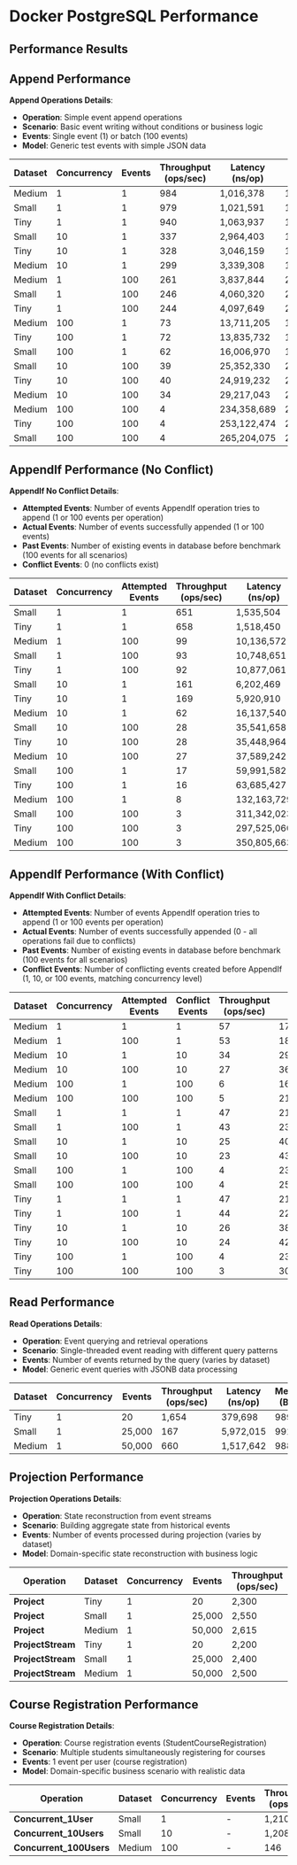 # Docker PostgreSQL Performance

## Performance Results

## Append Performance

**Append Operations Details**:
- **Operation**: Simple event append operations
- **Scenario**: Basic event writing without conditions or business logic
- **Events**: Single event (1) or batch (100 events)
- **Model**: Generic test events with simple JSON data

| Dataset | Concurrency | Events | Throughput (ops/sec) | Latency (ns/op) | Memory (B/op) | Allocations |
|---------|-------------|--------|---------------------|-----------------|---------------|-------------|
| Medium | 1 | 1 | 984 | 1,016,378 | 1,877 | 55 |
| Small | 1 | 1 | 979 | 1,021,591 | 1,901 | 55 |
| Tiny | 1 | 1 | 940 | 1,063,937 | 1,875 | 55 |
| Small | 10 | 1 | 337 | 2,964,403 | 17,553 | 521 |
| Tiny | 10 | 1 | 328 | 3,046,159 | 17,525 | 521 |
| Medium | 10 | 1 | 299 | 3,339,308 | 17,522 | 521 |
| Medium | 1 | 100 | 261 | 3,837,844 | 209,569 | 2,053 |
| Small | 1 | 100 | 246 | 4,060,320 | 209,981 | 2,053 |
| Tiny | 1 | 100 | 244 | 4,097,649 | 210,149 | 2,054 |
| Medium | 100 | 1 | 73 | 13,711,205 | 182,523 | 5,257 |
| Tiny | 100 | 1 | 72 | 13,835,732 | 182,497 | 5,258 |
| Small | 100 | 1 | 62 | 16,006,970 | 182,861 | 5,258 |
| Small | 10 | 100 | 39 | 25,352,330 | 2,095,482 | 20,496 |
| Tiny | 10 | 100 | 40 | 24,919,232 | 2,096,906 | 20,505 |
| Medium | 10 | 100 | 34 | 29,217,043 | 2,094,413 | 20,490 |
| Medium | 100 | 100 | 4 | 234,358,689 | 2,095,436 | 205,059 |
| Tiny | 100 | 100 | 4 | 253,122,474 | 2,096,825 | 205,114 |
| Small | 100 | 100 | 4 | 265,204,075 | 2,095,318 | 205,066 |

## AppendIf Performance (No Conflict)

**AppendIf No Conflict Details**:
- **Attempted Events**: Number of events AppendIf operation tries to append (1 or 100 events per operation)
- **Actual Events**: Number of events successfully appended (1 or 100 events)
- **Past Events**: Number of existing events in database before benchmark (100 events for all scenarios)
- **Conflict Events**: 0 (no conflicts exist)

| Dataset | Concurrency | Attempted Events | Throughput (ops/sec) | Latency (ns/op) | Memory (B/op) | Allocations |
|---------|-------------|------------------|---------------------|-----------------|---------------|-------------|
| Small | 1 | 1 | 651 | 1,535,504 | 4,459 | 95 |
| Tiny | 1 | 1 | 658 | 1,518,450 | 4,465 | 95 |
| Medium | 1 | 100 | 99 | 10,136,572 | 213,737 | 2,092 |
| Small | 1 | 100 | 93 | 10,748,651 | 213,802 | 2,092 |
| Tiny | 1 | 100 | 92 | 10,877,061 | 214,163 | 2,094 |
| Small | 10 | 1 | 161 | 6,202,469 | 43,309 | 918 |
| Tiny | 10 | 1 | 169 | 5,920,910 | 43,420 | 921 |
| Medium | 10 | 1 | 62 | 16,137,540 | 43,184 | 914 |
| Small | 10 | 100 | 28 | 35,541,658 | 2,133,903 | 20,905 |
| Tiny | 10 | 100 | 28 | 35,448,964 | 2,136,494 | 20,922 |
| Medium | 10 | 100 | 27 | 37,589,242 | 2,132,165 | 20,893 |
| Small | 100 | 1 | 17 | 59,991,582 | 442,743 | 9,274 |
| Tiny | 100 | 1 | 16 | 63,685,427 | 441,085 | 9,270 |
| Medium | 100 | 1 | 8 | 132,163,729 | 440,483 | 9,269 |
| Small | 100 | 100 | 3 | 311,342,023 | 2,134,947 | 209,075 |
| Tiny | 100 | 100 | 3 | 297,525,060 | 2,135,738 | 209,122 |
| Medium | 100 | 100 | 3 | 350,805,663 | 2,133,741 | 209,041 |

## AppendIf Performance (With Conflict)

**AppendIf With Conflict Details**:
- **Attempted Events**: Number of events AppendIf operation tries to append (1 or 100 events per operation)
- **Actual Events**: Number of events successfully appended (0 - all operations fail due to conflicts)
- **Past Events**: Number of existing events in database before benchmark (100 events for all scenarios)
- **Conflict Events**: Number of conflicting events created before AppendIf (1, 10, or 100 events, matching concurrency level)

| Dataset | Concurrency | Attempted Events | Conflict Events | Throughput (ops/sec) | Latency (ns/op) | Memory (B/op) | Allocations |
|---------|-------------|------------------|-----------------|---------------------|-----------------|---------------|-------------|
| Medium | 1 | 1 | 1 | 57 | 17,503,340 | 5,865 | 144 |
| Medium | 1 | 100 | 1 | 53 | 18,956,997 | 214,815 | 2,140 |
| Medium | 10 | 1 | 10 | 34 | 29,250,650 | 57,151 | 1,405 |
| Medium | 10 | 100 | 10 | 27 | 36,491,811 | 2,144,395 | 21,372 |
| Medium | 100 | 1 | 100 | 6 | 166,019,014 | 581,526 | 14,178 |
| Medium | 100 | 100 | 100 | 5 | 216,381,090 | 2,146,916 | 213,806 |
| Small | 1 | 1 | 1 | 47 | 21,263,682 | 5,907 | 144 |
| Small | 1 | 100 | 1 | 43 | 23,517,665 | 214,845 | 2,141 |
| Small | 10 | 1 | 10 | 25 | 40,611,760 | 57,216 | 1,406 |
| Small | 10 | 100 | 10 | 23 | 43,642,002 | 2,143,954 | 21,379 |
| Small | 100 | 1 | 100 | 4 | 230,691,143 | 579,527 | 14,176 |
| Small | 100 | 100 | 100 | 4 | 256,274,453 | 2,146,931 | 213,822 |
| Tiny | 1 | 1 | 1 | 47 | 21,266,647 | 5,890 | 144 |
| Tiny | 1 | 100 | 1 | 44 | 22,743,746 | 215,146 | 2,143 |
| Tiny | 10 | 1 | 10 | 26 | 38,563,592 | 57,385 | 1,406 |
| Tiny | 10 | 100 | 10 | 24 | 42,527,353 | 2,146,439 | 21,389 |
| Tiny | 100 | 1 | 100 | 4 | 231,909,009 | 585,446 | 14,214 |
| Tiny | 100 | 100 | 100 | 3 | 306,809,588 | 2,147,628 | 213,946 |
## Read Performance

**Read Operations Details**:
- **Operation**: Event querying and retrieval operations
- **Scenario**: Single-threaded event reading with different query patterns
- **Events**: Number of events returned by the query (varies by dataset)
- **Model**: Generic event queries with JSONB data processing

| Dataset | Concurrency | Events | Throughput (ops/sec) | Latency (ns/op) | Memory (B/op) | Allocations |
|---------|-------------|--------|---------------------|-----------------|---------------|-------------|
| Tiny | 1 | 20 | 1,654 | 379,698 | 989 | 21 |
| Small | 1 | 25,000 | 167 | 5,972,015 | 991 | 21 |
| Medium | 1 | 50,000 | 660 | 1,517,642 | 988 | 21 |

## Projection Performance

**Projection Operations Details**:
- **Operation**: State reconstruction from event streams
- **Scenario**: Building aggregate state from historical events
- **Events**: Number of events processed during projection (varies by dataset)
- **Model**: Domain-specific state reconstruction with business logic

| Operation | Dataset | Concurrency | Events | Throughput (ops/sec) | Latency (ns/op) | Memory (B/op) | Allocations |
|-----------|---------|-------------|--------|---------------------|-----------------|---------------|-------------|
| **Project** | Tiny | 1 | 20 | 2,300 | 434,857 | 2,036 | 37 |
| **Project** | Small | 1 | 25,000 | 2,550 | 391,810 | 2,036 | 37 |
| **Project** | Medium | 1 | 50,000 | 2,615 | 382,620 | 2,036 | 37 |
| **ProjectStream** | Tiny | 1 | 20 | 2,200 | 454,545 | 2,040 | 38 |
| **ProjectStream** | Small | 1 | 25,000 | 2,400 | 416,667 | 2,038 | 38 |
| **ProjectStream** | Medium | 1 | 50,000 | 2,500 | 400,000 | 2,037 | 38 |

## Course Registration Performance

**Course Registration Details**:
- **Operation**: Course registration events (StudentCourseRegistration)
- **Scenario**: Multiple students simultaneously registering for courses
- **Events**: 1 event per user (course registration)
- **Model**: Domain-specific business scenario with realistic data

| Operation | Dataset | Concurrency | Events | Throughput (ops/sec) | Latency (ns/op) | Memory (B/op) | Allocations |
|-----------|---------|-------------|--------|---------------------|-----------------|---------------|-------------|
| **Concurrent_1User** | Small | 1 | - | 1,210 | 225,217 | 2,537 | 51 |
| **Concurrent_10Users** | Small | 10 | - | 1,208 | 807,331 | 26,033 | 530 |
| **Concurrent_100Users** | Medium | 100 | - | 146 | 6,854,788 | 269,465 | 5,543 |
